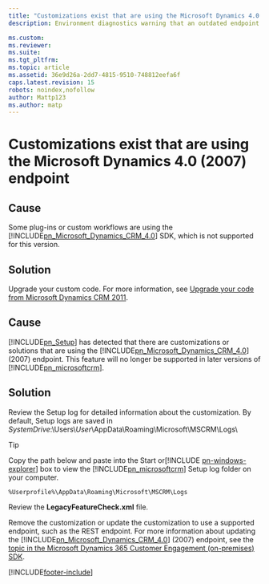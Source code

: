 ```yaml
---
title: "Customizations exist that are using the Microsoft Dynamics 4.0 (2007) endpoint | Microsoft Docs"
description: Environment diagnostics warning that an outdated endpoint is in use.

ms.custom: 
ms.reviewer: 
ms.suite: 
ms.tgt_pltfrm: 
ms.topic: article
ms.assetid: 36e9d26a-2dd7-4815-9510-748812eefa6f
caps.latest.revision: 15
robots: noindex,nofollow
author: Mattp123
ms.author: matp
---
```

# Customizations exist that are using the Microsoft Dynamics 4.0 (2007) endpoint

## Cause
  
 Some plug-ins or custom workflows are using the [!INCLUDE[pn_Microsoft_Dynamics_CRM_4.0](../includes/pn-microsoft-dynamics-crm-4-0.md)] SDK, which is not supported for this version.  
 
## Solution
  
 Upgrade your custom code. For more information, see [Upgrade your code from Microsoft Dynamics CRM 2011](/previous-versions/dynamicscrm-2013/developers-guide/gg334220(v=crm.6)).  
  
## Cause
  
 [!INCLUDE[pn_Setup](../includes/pn-setup.md)] has detected that there are customizations or solutions that are using the [!INCLUDE[pn_Microsoft_Dynamics_CRM_4.0](../includes/pn-microsoft-dynamics-crm-4-0.md)] (2007) endpoint. This feature will no longer be supported in later versions of [!INCLUDE[pn_microsoftcrm](../includes/pn-microsoftcrm.md)].  
  
 ## Solution
  
 Review the Setup log for detailed information about the customization. By default, Setup logs are saved in *SystemDrive*:\Users\\*User*\AppData\Roaming\Microsoft\MSCRM\Logs\  
  
> [!TIP]
>  Copy the path below and paste into the Start or[!INCLUDE [pn-windows-explorer](../includes/pn-windows-explorer.md)] box to view the [!INCLUDE[pn_microsoftcrm](../includes/pn-microsoftcrm.md)] Setup log folder on your computer.  
  
```  
%Userprofile%\AppData\Roaming\Microsoft\MSCRM\Logs  
```  
  
 Review the **LegacyFeatureCheck.xml** file.  
  
 Remove the customization or update the customization to use a supported endpoint, such as the REST endpoint. For more information about updating the [!INCLUDE[pn_Microsoft_Dynamics_CRM_4.0](../includes/pn-microsoft-dynamics-crm-4-0.md)] (2007) endpoint, see the [topic in the Microsoft Dynamics 365 Customer Engagement (on-premises) SDK](/previous-versions/dynamicscrm-2016/developers-guide/dn281891(v=crm.8)).



[!INCLUDE[footer-include](../../../includes/footer-banner.md)]